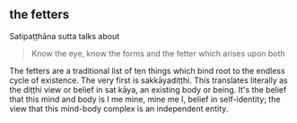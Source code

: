 



## the fetters
Satipaṭṭhāna sutta talks about
> Know the eye, know the forms and the fetter which arises upon both

The fetters are a traditional list of ten things which bind root to the endless cycle of existence. The very first is sakkāyadiṭṭhi. This translates literally as the diṭṭhi view or belief in sat kāya, an existing body or being. It's the belief that this mind and body is I me mine, mine me I, belief in self-identity; the view that this mind-body complex is an independent entity. 
